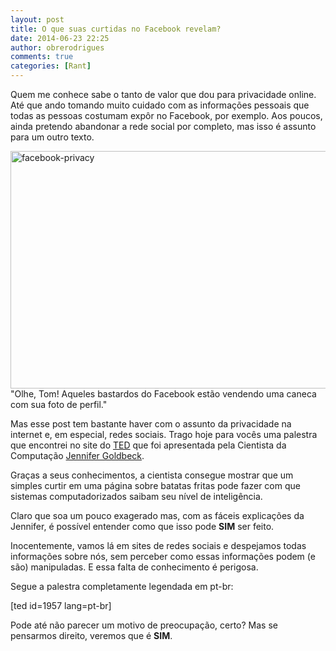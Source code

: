 ```yaml
---
layout: post
title: O que suas curtidas no Facebook revelam?
date: 2014-06-23 22:25
author: obrerodrigues
comments: true
categories: [Rant]
---
```

Quem me conhece sabe o tanto de valor que dou para privacidade online. Até que ando tomando muito cuidado com as informações pessoais que todas as pessoas costumam expôr no Facebook, por exemplo. Aos poucos, ainda pretendo abandonar a rede social por completo, mas isso é assunto para um outro texto.

<a href="https://brenn0.files.wordpress.com/2014/06/facebook-privacy.jpg"><img class="wp-image-1006 size-full" src="http://brenn0.files.wordpress.com/2014/06/facebook-privacy.jpg" alt="facebook-privacy" width="570" height="380" /></a> "Olhe, Tom! Aqueles bastardos do Facebook estão vendendo uma caneca com sua foto de perfil."

Mas esse post tem bastante haver com o assunto da privacidade na internet e, em especial, redes sociais. Trago hoje para vocês uma palestra que encontrei no site do <a href="https://pt.wikipedia.org/wiki/TED_(confer%C3%AAncia)" target="_blank">TED</a> que foi apresentada pela Cientista da Computação <a href="http://www.ted.com/speakers/jennifer_golbeck" target="_blank">Jennifer Goldbeck</a>.

Graças a seus conhecimentos, a cientista consegue mostrar que um simples curtir em uma página sobre batatas fritas pode fazer com que sistemas computadorizados saibam seu nível de inteligência.

<!--more-->

Claro que soa um pouco exagerado mas, com as fáceis explicações da Jennifer, é possível entender como que isso pode <strong>SIM</strong> ser feito.

Inocentemente, vamos lá em sites de redes sociais e despejamos todas informações sobre nós, sem perceber como essas informações podem (e são) manipuladas. E essa falta de conhecimento é perigosa.

Segue a palestra completamente legendada em pt-br:

[ted id=1957 lang=pt-br]

Pode até não parecer um motivo de preocupação, certo? Mas se pensarmos direito, veremos que é <strong>SIM</strong>.
